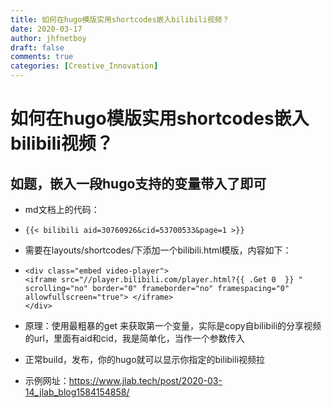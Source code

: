 ```yaml
---
title: 如何在hugo模版实用shortcodes嵌入bilibili视频？
date: 2020-03-17
author: jhfnetboy
draft: false
comments: true
categories: [Creative_Innovation]
---
```

# 如何在hugo模版实用shortcodes嵌入bilibili视频？
## 如题，嵌入一段hugo支持的变量带入了即可

+ md文档上的代码：

+ ```
  {{< bilibili aid=30760926&cid=53700533&page=1 >}}
  ```

  

+ 需要在layouts/shortcodes/下添加一个bilibili.html模版，内容如下：

+ ```
  <div class="embed video-player">
  <iframe src="//player.bilibili.com/player.html?{{ .Get 0  }} " scrolling="no" border="0" frameborder="no" framespacing="0" allowfullscreen="true"> </iframe>
  </div>
  ```

+ 原理：使用最粗暴的get 来获取第一个变量，实际是copy自bilibili的分享视频的url，里面有aid和cid，我是简单化，当作一个参数传入

+ 正常build，发布，你的hugo就可以显示你指定的bilibili视频拉

+ 示例网址：https://www.jlab.tech/post/2020-03-14_jlab_blog1584154858/